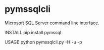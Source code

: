 pymssqlcli
==========

Microsoft SQL Server command line interface.


INSTALL
pip install pymssql

USAGE
python pymssqlcli.py -H <host> -u <user> -p <password>

